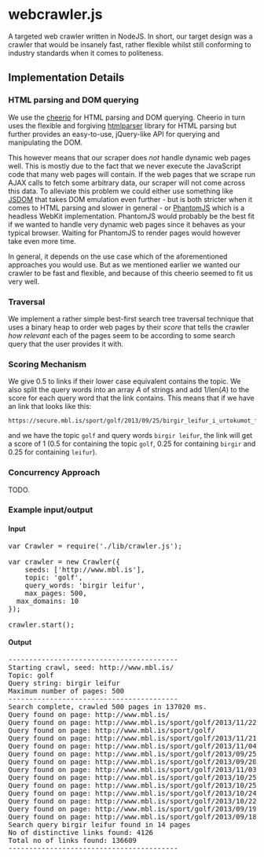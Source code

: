 webcrawler.js
=============

A targeted web crawler written in NodeJS. In short, our target design was a crawler that would be insanely fast, rather flexible whilst still conforming to industry standards when it comes to politeness.

## Implementation Details

### HTML parsing and DOM querying

We use the [cheerio](http://matthewmueller.github.com/cheerio/) for HTML parsing and DOM querying. Cheerio in turn uses the flexible and forgiving [htmlparser](https://github.com/fb55/htmlparser2) library for HTML parsing but further provides an easy-to-use, jQuery-like API for querying and manipulating the DOM.

This however means that our scraper does *not* handle dynamic web pages well. This is mostly due to the fact that we never execute the JavaScript code that many web pages will contain. If the web pages that we scrape run AJAX calls to fetch some arbitrary data, our scraper will not come across this data. To alleviate this problem we could either use something like [JSDOM](https://github.com/tmpvar/jsdom) that takes DOM emulation even further - but is both stricter when it comes to HTML parsing and slower in general - or [PhantomJS](http://phantomjs.org/) which is a headless WebKit implementation. PhantomJS would probably be the best fit if we wanted to handle very dynamic web pages since it behaves as your typical browser. Waiting for PhantomJS to render pages would however take even more time.

In general, it depends on the use case which of the aforementioned approaches you would use. But as we mentioned earlier we wanted our crawler to be fast and flexible, and because of this cheerio seemed to fit us very well.

### Traversal

We implement a rather simple best-first search tree traversal technique that uses a binary heap to order web pages by their _score_ that tells the crawler _how relevant_ each of the pages seem to be according to some search query that the user provides it with.

### Scoring Mechanism

We give 0.5 to links if their lower case equivalent contains the topic. We also split the query words into an array *A* of strings and add 1/len(*A*) to the score for each query word that the link contains. This means that if we have an link that looks like this:

    https://secure.mbl.is/sport/golf/2013/09/25/birgir_leifur_i_urtokumot_fyrir_pga/

and we have the topic `golf` and query words `birgir leifur`, the link will get a score of 1 (0.5 for containing the topic `golf`, 0.25 for containing `birgir` and 0.25 for containing `leifur`).

### Concurrency Approach

TODO.

### Example input/output

#### Input

<pre>
var Crawler = require('./lib/crawler.js');

var crawler = new Crawler({
	seeds: ['http://www.mbl.is'],
	topic: 'golf',
	query_words: 'birgir leifur',
	max_pages: 500,
  max_domains: 10
});

crawler.start();
</pre>

#### Output

<pre>
-----------------------------------------
Starting crawl, seed: http://www.mbl.is/
Topic: golf
Query string: birgir leifur
Maximum number of pages: 500
-----------------------------------------
Search complete, crawled 500 pages in 137020 ms.
Query found on page: http://www.mbl.is/
Query found on page: http://www.mbl.is/sport/golf/2013/11/22/birgir_leifur_thremur_undir_fyrir_lokahringinn/
Query found on page: http://www.mbl.is/sport/golf/
Query found on page: http://www.mbl.is/sport/golf/2013/11/21/birgir_leifur_a_einu_hoggi_yfir_pari/
Query found on page: http://www.mbl.is/sport/golf/2013/11/04/birgir_leifur_lek_a_einu_undir_pari/
Query found on page: http://www.mbl.is/sport/golf/2013/09/25/birgir_leifur_i_urtokumot_fyrir_pga/
Query found on page: http://www.mbl.is/sport/golf/2013/09/20/birgir_leifur_komst_afram/
Query found on page: http://www.mbl.is/sport/golf/2013/11/03/birgir_leifur_tharf_ad_leika_betur/
Query found on page: http://www.mbl.is/sport/golf/2013/10/25/birgir_leifur_komst_afram/
Query found on page: http://www.mbl.is/sport/golf/2013/10/25/birgir_leifur_a_tveimur_yfir_eftir_thrja_hringi/
Query found on page: http://www.mbl.is/sport/golf/2013/10/24/birgir_leifur_a_pari_eftir_tvo_hringi/
Query found on page: http://www.mbl.is/sport/golf/2013/10/22/birgir_leifur_lek_a_hoggi_undir_pari/
Query found on page: http://www.mbl.is/sport/golf/2013/09/19/birgir_og_thordur_i_hardri_barattu/
Query found on page: http://www.mbl.is/sport/golf/2013/09/18/birgir_og_thordur_eru_fjorum_undir_i_thyskalandi/
Search query birgir leifur found in 14 pages
No of distinctive links found: 4126
Total no of links found: 136609
-----------------------------------------
</pre>